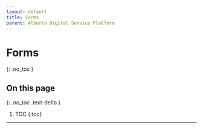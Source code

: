 ```yaml
---
layout: default
title: Forms
parent: Alberta Digital Service Platform
---
```


# Forms
{: .no_toc }

## On this page
{: .no_toc .text-delta }

1. TOC
{:toc}

---
